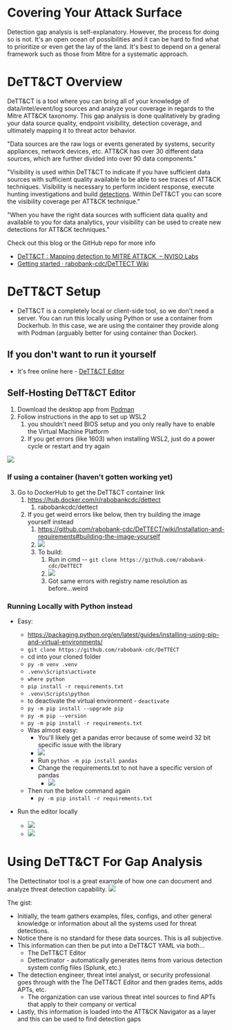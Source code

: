 # Covering Your Attack Surface
Detection gap analysis is self-explanatory. However, the process for doing so is not.  It's an open ocean of possibilities and it can be hard to find what to prioritize or even get the lay of the land.  It's best to depend on a general framework such as those from Mitre for a systematic approach.
# DeTT&CT Overview
DeTT&CT is a tool where you can bring all of your knowledge of data/intel/event/log sources and analyze your coverage in regards to the Mitre ATT&CK taxonomy. This gap analysis is done qualitatively by grading your data source quality, endpoint visibility, detection coverage, and ultimately mapping it to threat actor behavior.

"Data sources are the raw logs or events generated by systems, security appliances, network devices, etc. ATT&CK has over 30 different data sources, which are further divided into over 90 data components." 

"Visibility is used within DeTT&CT to indicate if you have sufficient data sources with sufficient quality available to be able to see traces of ATT&CK techniques. Visibility is necessary to perform incident response, execute hunting investigations and build [detections](https://github.com/rabobank-cdc/DeTTECT/wiki/How-to-use-the-framework#detection). Within DeTT&CT you can score the visibility coverage per ATT&CK technique."

"When you have the right data sources with sufficient data quality and available to you for data analytics, your visibility can be used to create new detections for ATT&CK techniques."

Check out this blog or the GitHub repo for more info
- [DeTT&CT : Mapping detection to MITRE ATT&CK  – NVISO Labs](https://blog.nviso.eu/2022/03/09/dettct-mapping-detection-to-mitre-attck/) 
- [Getting started · rabobank-cdc/DeTTECT Wiki](https://github.com/rabobank-cdc/DeTTECT/wiki/Getting-started)
# DeTT&CT Setup
- DeTT&CT is a completely local or client-side tool, so we don't need a server. You can run this locally using Python or use a container from Dockerhub.  In this case, we are using the container they provide along with Podman (arguably better for using container than Docker).
## If you don't want to run it yourself
- It's free online here  - [DeTT&CT Editor](https://rabobank-cdc.github.io/dettect-editor/#/home)
## Self-Hosting DeTT&CT Editor
1. Download the desktop app from [Podman](https://podman.io/)
2. Follow instructions in the app to set up WSL2
	1. you shouldn't need BIOS setup and you only really have to enable the Virtual Machine Platform
	2. If you get errors (like 1603) when installing WSL2, just do a power cycle or restart and try again

![](__attachments/Detection%20Engineering/IMG-Detection%20Gap%20Analysis%20Using%20DeTT&CT-2024063021.png)
### If using a container (haven't gotten working yet)
3. Go to DockerHub to get the DeTT&CT container link
	1. https://hub.docker.com/r/rabobankcdc/dettect
		1. rabobankcdc/dettect
	2. If you get weird errors like below, then try building the image yourself instead
		1. https://github.com/rabobank-cdc/DeTTECT/wiki/Installation-and-requirements#building-the-image-yourself
		2. ![](__attachments/Detection%20Engineering/IMG-Detection%20Gap%20Analysis%20Using%20DeTT&CT-2024063021-1.png)
		3. To build:
			1. Run in cmd -- `git clone https://github.com/rabobank-cdc/DeTTECT`
			2. ![](__attachments/Detection%20Engineering/IMG-Detection%20Gap%20Analysis%20Using%20DeTT&CT-2024063021-2.png)
			3. Got same errors with registry name resolution as before...weird
### Running Locally with Python instead
- Easy:
	- https://packaging.python.org/en/latest/guides/installing-using-pip-and-virtual-environments/
	- `git clone https://github.com/rabobank-cdc/DeTTECT`
	- cd into your cloned folder
	- `py -m venv .venv`
	- `.venv\Scripts\activate`
	- `where python`
	- `pip install -r requirements.txt`
	- `.venv\Scripts\python`
	- to deactivate the virtual environment - `deactivate`
	- `py -m pip install --upgrade pip`
	- `py -m pip --version`
	- `py -m pip install -r requirements.txt`
	- Was almost easy:
		- You'll likely get a pandas error because of some weird 32 bit specific issue with the library
		- ![](__attachments/Detection%20Engineering/IMG-Detection%20Gap%20Analysis%20Using%20DeTT&CT-2024063021-3.png)
		- Run `python -m pip install pandas`
		- Change the requirements.txt to not have a specific version of pandas
			- ![](__attachments/Detection%20Engineering/IMG-Detection%20Gap%20Analysis%20Using%20DeTT&CT-2024063021-4.png)
	- Then run the below command again
		- `py -m pip install -r requirements.txt`

- Run the editor locally
	- ![](__attachments/Detection%20Engineering/IMG-Detection%20Gap%20Analysis%20Using%20DeTT&CT-2024063021-5.png)
	- ![](__attachments/Detection%20Engineering/IMG-Detection%20Gap%20Analysis%20Using%20DeTT&CT-2024063021-6.png)
# Using DeTT&CT For Gap Analysis
The Dettectinator tool is a great example of how one can document and analyze threat detection capability.
![](__attachments/Detection%20Engineering/IMG-OL%20Threat%20Detection%20Landscape%20&%20Gaps-2024063021-4.png)

The gist:
- Initially, the team gathers examples, files, configs, and other general knowledge or information about all the systems used for threat detections.  
- Notice there is no standard for these data sources.  This is all subjective. 
- This information can then be put into a DeTT&CT YAML via both...
	- The DeTT&CT Editor
	- Dettectinator - automatically generates items from various detection system config files (Splunk, etc.)
- The detection engineer, threat intel analyst, or security professional goes through with the The DeTT&CT Editor and then grades items, adds APTs, etc.
	- The organization can use various threat intel sources to find APTs that apply to their company or vertical
- Lastly, this information is loaded into the ATT&CK Navigator as a layer and this can be used to find detection gaps